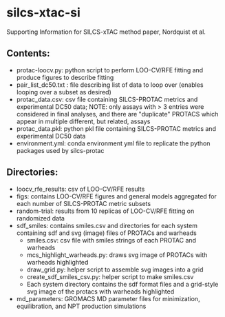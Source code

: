 # silcs-xtac-si
Supporting Information for SILCS-xTAC method paper, Nordquist et al.

## Contents:
* protac-loocv.py: python script to perform LOO-CV/RFE fitting and produce figures to describe fitting
* pair_list_dc50.txt : file describing list of data to loop over (enables looping over a subset as desired)
* protac_data.csv: csv file containing SILCS-PROTAC metrics and experimental DC50 data; NOTE: only assays with > 3 entries were considered in final analyses, and there are "duplicate" PROTACS which appear in multiple different, but related, assays
* protac_data.pkl: python pkl file containing SILCS-PROTAC metrics and experimental DC50 data
* environment.yml: conda environment yml file to replicate the python packages used by silcs-protac

## Directories:
* loocv_rfe_results: csv of LOO-CV/RFE results
* figs: contains LOO-CV/RFE figures and general models aggregated for each number of SILCS-PROTAC metric subsets
* random-trial: results from 10 replicas of LOO-CV/RFE fitting on randomized data
* sdf_smiles: contains smiles.csv and directories for each system containing sdf and svg (image) files of PROTACs and warheads
  * smiles.csv: csv file with smiles strings of each PROTAC and warheads
  * mcs_highlight_warheads.py: draws svg image of PROTACs with warheads highlighted
  * draw_grid.py: helper script to assemble svg images into a grid
  * create_sdf_smiles_csv.py: helper script to make smiles.csv
  * Each system directory contains the sdf format files and a grid-style svg image of the protacs with warheads highlighted
* md_parameters: GROMACS MD parameter files for minimization, equilibration, and NPT production simulations

